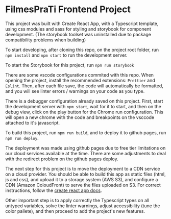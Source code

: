 # FilmesPraTi Frontend Project

This project was built with Create React App, with a Typescript template, using css modules and sass for styling and storybook for component development. (The storybook toolset was uninstalled due to package compatibility problems when building)

To start developing, after cloning this repo, on the project root folder, run `npm install` and `npm start` to run the development server.

To start the Storybook for this project, run `npm run storybook`

There are some vscode configurations commited with this repo. When opening the project, install the recommended extensions: `Prettier` and `Eslint`. Then, after each file save, the code will automatically be formatted, and you will see linter errors / warnings on your code as you type.

There is a debugger configuration already saved on this project. First, start the development server with `npm start`, wait for it to start, and then on the debug view, click on the play button for the Chrome run configuration. This will open a new chrome with the code and breakpoints on the vsccode attached to it's javascript.

To build this project, run `npm run build`, and to deploy it to github pages, run `npm run deploy`.

The deployment was made using github pages due to free tier limitations on our cloud services available at the time. There are some adjustments to deal with the redirect problem on the github pages deploy.

The next step for this project is to move the deployment to a CDN service on a cloud provider. You should be able to build this app as static files (html, js and css), and upload it to a storage system (AWS S3), and configure a CDN (Amazon ColoudFront) to serve the files uploaded on S3. For correct instructions, follow the [create react app docs](https://create-react-app.dev/docs/deployment/).

Other important step is to apply correctly the Typescript types on all untyped variables, solve the linter warnings, adjust accessibility (tune the color pallete), and then proceed to add the project's new features.
